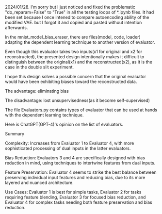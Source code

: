 2024/01/28. I'm sorry but I just noticed and fixed the problematic "do_reparam=False" to "True" in all the testing loops of *.ipynb files. It had been set because I once intened to compare autoencoding ability of the modified VAE. but I forgot it and copied and pasted without intention afterwards.

In the mnist_model_bias_eraser, there are files(model, code, loader) adapting the dependent learning technique to another version of evaluator.

Even though this evaluator takes two inputs(x1 for original and x2 for reconstructed),
the presented design intentionally makes it difficult to distinguish
between the original(x1) and the reconstructed(x2), as it is the case in the double slit experiment.

I hope this design solves a possible concern that the original evaluator would have been exhibiting biases toward the reconstructed data.


The advantage: eliminating bias

The disadvantage: lost unsupervisedness(as it become self-supervised)


The file Evaluators.py contains types of evaluator that can be used at hands with the dependent learning technique.

Here is ChatGPT(GPT-4)'s opinion on the list of evaluators.

Summary

Complexity: Increases from Evaluator 1 to Evaluator 4, with more sophisticated processing of dual inputs in the latter evaluators.

Bias Reduction: Evaluators 3 and 4 are specifically designed with bias reduction in mind, using techniques to intertwine features from dual inputs.

Feature Preservation: Evaluator 4 seems to strike the best balance between preserving individual input features and reducing bias, due to its more layered and nuanced architecture.

Use Cases: Evaluator 1 is best for simple tasks, Evaluator 2 for tasks requiring feature blending, Evaluator 3 for focused bias reduction, and Evaluator 4 for complex tasks needing both feature preservation and bias reduction.
